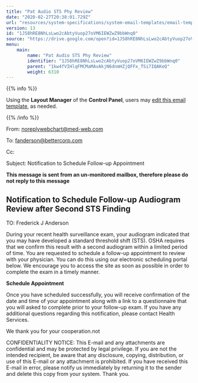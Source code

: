 ```yaml
---
title: "Pat Audio STS Phy Review"
date: "2020-02-27T20:38:01.729Z"
url: "resources/system-specifications/system-email-templates/email-templates-from-chart/pat-audio-sts-phy-review.html"
version: 13
id: "1J58hRE8NhLsLwo2cAbtyVuop27oVM6IEWZwZ9bbWnq0"
source: "https://drive.google.com/open?id=1J58hRE8NhLsLwo2cAbtyVuop27oVM6IEWZwZ9bbWnq0"
menu:
    main:
        name: "Pat Audio STS Phy Review"
        identifier: "1J58hRE8NhLsLwo2cAbtyVuop27oVM6IEWZwZ9bbWnq0"
        parent: "1kw4fVIHlqFMCMaMAvAkjN6dnmHZjQFFx_TSi7IQAKeQ"
        weight: 6310
---
```









{{% info %}}

Using the **Layout Manager** of the **Control Panel**, users may [edit this email template](https://system/?f=admin&subfunc=layout_manager&search_for=email&layout_search=Go&lv_layout_manager_limit=0&opp=edit&doc_type=ESTSREV&old_module=Email&old_name=Pat+Audio+STS+Phy+Review&active=0), as needed.

{{% /info %}}


From: noreplywebchart@med-web.com

To: fanderson@bettercorp.com

Cc:

Subject: Notification to Schedule Follow-up Appointment



****This message is sent from an un-monitored mailbox, therefore please do not reply to this message****

## Notification to Schedule Follow-up Audiogram Review after Second STS Finding



TO: Frederick J Anderson

During your recent health surveillance exam, your audiogram indicated that you may have developed a standard threshold shift (STS). OSHA requires that we confirm this result with a second audiogram within a limited period of time. You are requested to schedule a follow-up appointment to review with your physician. You can do this using our electronic scheduling portal below. We encourage you to access the site as soon as possible in order to complete the exam in a timely manner.



**Schedule Appointment**



Once you have scheduled successfully, you will receive confirmation of the date and time of your appointment along with a link to a questionnaire that you will asked to complete prior to your follow-up exam. If you have any additional questions regarding this notification, please contact Health Services.

We thank you for your cooperation.not





CONFIDENTIALITY NOTICE: This E-mail and any attachments are confidential and may be protected by legal privilege. If you are not the intended recipient, be aware that any disclosure, copying, distribution, or use of this E-mail or any attachment is prohibited. If you have received this E-mail in error, please notify us immediately by returning it to the sender and delete this copy from your system. Thank you.

